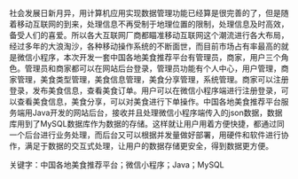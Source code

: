 社会发展日新月异，用计算机应用实现数据管理功能已经算是很完善的了，但是随着移动互联网的到来，处理信息不再受制于地理位置的限制，处理信息及时高效，备受人们的喜爱。所以各大互联网厂商都瞄准移动互联网这个潮流进行各大布局，经过多年的大浪淘沙，各种移动操作系统的不断面世，而目前市场占有率最高的就是微信小程序，本次开发一套中国各地美食推荐平台有管理员，商家，用户三个角色。管理员和商家都可以在网站后台登录，管理员功能有个人中心，用户管理，商家管理，美食类型管理，美食信息管理，美食分享管理，系统管理。商家可以注册登录，发布美食信息，查看美食订单。用户可以在微信小程序端进行注册登录，可以查看美食信息，美食分享，可以对美食进行下单操作。中国各地美食推荐平台服务端用Java开发的网站后台，接收并且处理微信小程序端传入的json数据，数据库用到了MySQL数据库作为数据的存储。这样就让用户用着方便快捷，都通过同一个后台进行业务处理，而后台又可以根据并发量做好部署，用硬件和软件进行协作，满足于数据的交互式处理，让用户的数据存储更安全，得到数据更方便。

关键字：中国各地美食推荐平台；微信小程序；Java；MySQL
